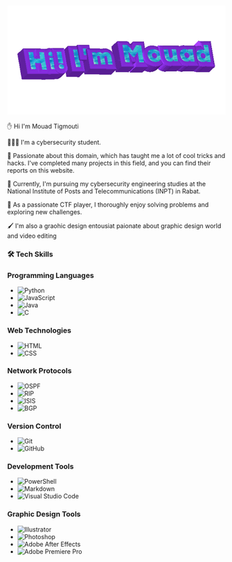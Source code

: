 
![Hi](https://github.com/TMouad101/Files/blob/090c6bed1f28fc2753bed3e5b20a5bb92d1b35d1/mouad2.gif)

✋ Hi I'm Mouad Tigmouti

🧑🏻‍💻 I'm a cybersecurity student.

🔐 Passionate about this domain, which has taught me a lot of cool tricks and hacks. I've completed many projects in this field, and you can find their reports on this website.

🏫 Currently, I'm pursuing my cybersecurity engineering studies at the National Institute of Posts and Telecommunications (INPT) in Rabat.

🚩 As a passionate CTF player, I thoroughly enjoy solving problems and exploring new challenges.

🖌️ I'm also a graohic design entousiat paionate about graphic design world and video editing 

### 🛠 Tech Skills

### Programming Languages
- ![Python](https://img.shields.io/badge/-Python-5d34a5?style=for-the-badge&logo=python&logoColor=blue)
- ![JavaScript](https://img.shields.io/badge/-JavaScript-5d34a5?style=for-the-badge&logo=javascript)
- ![Java](https://img.shields.io/badge/-Java-5d34a5?style=for-the-badge&logo=Java&logoColor=FFA518)
- ![C](https://img.shields.io/badge/-C-5d34a5?style=for-the-badge&logo=C&logoColor=A8B9CC)

### Web Technologies
- ![HTML](https://img.shields.io/badge/-HTML-5d34a5?style=for-the-badge&logo=HTML5)
- ![CSS](https://img.shields.io/badge/-CSS-5d34a5?style=for-the-badge&logo=CSS3&logoColor=1572B6)

### Network Protocols
- ![OSPF](https://img.shields.io/badge/-OSPF-5d34a5?style=for-the-badge)
- ![RIP](https://img.shields.io/badge/-RIP-5d34a5?style=for-the-badge)
- ![ISIS](https://img.shields.io/badge/-ISIS-5d34a5?style=for-the-badge)
- ![BGP](https://img.shields.io/badge/-BGP-5d34a5?style=for-the-badge)


### Version Control
- ![Git](https://img.shields.io/badge/-Git-5d34a5?style=for-the-badge&logo=git)
- ![GitHub](https://img.shields.io/badge/-GitHub-5d34a5?style=for-the-badge&logo=github)

### Development Tools
- ![PowerShell](https://img.shields.io/badge/PowerShell-%235d34a5.svg?style=for-the-badge&logo=powershell&logoColor=white)
- ![Markdown](https://img.shields.io/badge/-Markdown-5d34a5?style=for-the-badge&logo=markdown)
- ![Visual Studio Code](https://img.shields.io/badge/-Visual%20Studio%20Code-5d34a5?style=for-the-badge&logo=visual-studio-code&logoColor=007ACC)

### Graphic Design Tools
- ![Illustrator](https://img.shields.io/badge/-Illustrator-5d34a5?style=for-the-badge&logo=adobe-illustrator)
- ![Photoshop](https://img.shields.io/badge/-Photoshop-5d34a5?style=for-the-badge&logo=adobe-photoshop)
- ![Adobe After Effects](https://img.shields.io/badge/After%20Effects-5d34a5.svg?style=for-the-badge&logo=Adobe%20After%20Effects&logoColor=black)
- ![Adobe Premiere Pro](https://img.shields.io/badge/Adobe%20Premiere%20Pro-5d34a5.svg?style=for-the-badge&logo=Adobe%20Premiere%20Pro&logoColor=black)
